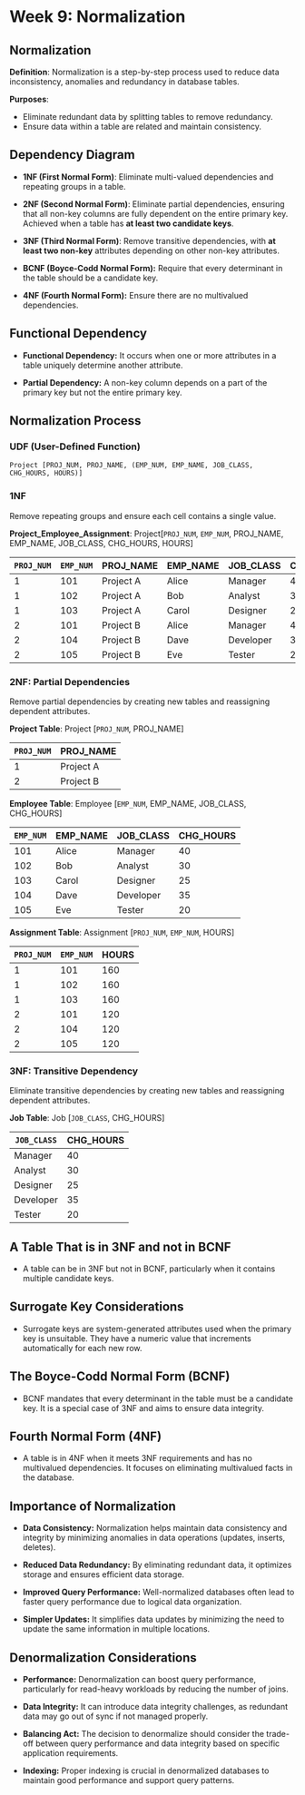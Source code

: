 # Week 9: Normalization

## Normalization

**Definition**: Normalization is a step-by-step process used to reduce data inconsistency, anomalies and redundancy in database tables.

**Purposes**:
  - Eliminate redundant data by splitting tables to remove redundancy.
  - Ensure data within a table are related and maintain consistency.

## Dependency Diagram

- **1NF (First Normal Form)**: Eliminate multi-valued dependencies and repeating groups in a table.

- **2NF (Second Normal Form)**: Eliminate partial dependencies, ensuring that all non-key columns are fully dependent on the entire primary key. Achieved when a table has **at least two candidate keys**.

- **3NF (Third Normal Form)**: Remove transitive dependencies, with **at least two non-key** attributes depending on other non-key attributes.

- **BCNF (Boyce-Codd Normal Form):** Require that every determinant in the table should be a candidate key.

- **4NF (Fourth Normal Form):** Ensure there are no multivalued dependencies.

## Functional Dependency

- **Functional Dependency:** It occurs when one or more attributes in a table uniquely determine another attribute.

- **Partial Dependency:** A non-key column depends on a part of the primary key but not the entire primary key.

## Normalization Process

### UDF (User-Defined Function)

```
Project [PROJ_NUM, PROJ_NAME, (EMP_NUM, EMP_NAME, JOB_CLASS, CHG_HOURS, HOURS)]
```

### 1NF

Remove repeating groups and ensure each cell contains a single value.

**Project_Employee_Assignment**: Project[`PROJ_NUM`, `EMP_NUM`, PROJ_NAME, EMP_NAME, JOB_CLASS, CHG_HOURS, HOURS]

| `PROJ_NUM` | `EMP_NUM` | PROJ_NAME | EMP_NAME | JOB_CLASS | CHG_HOURS | HOURS |
|----------|---------|-----------|----------|----------|-----------|-------|
| 1        | 101     | Project A | Alice    | Manager  | 40        | 160   |
| 1        | 102     | Project A | Bob      | Analyst  | 30        | 160   |
| 1        | 103     | Project A | Carol    | Designer | 25        | 160   |
| 2        | 101     | Project B | Alice    | Manager  | 40        | 120   |
| 2        | 104     | Project B | Dave     | Developer| 35        | 120   |
| 2        | 105     | Project B | Eve      | Tester   | 20        | 120   |


### 2NF: Partial Dependencies

Remove partial dependencies by creating new tables and reassigning dependent attributes.

**Project Table**: Project [`PROJ_NUM`, PROJ_NAME]

| `PROJ_NUM` | PROJ_NAME |
|----------|-----------|
| 1        | Project A |
| 2        | Project B |

**Employee Table**: Employee [`EMP_NUM`, EMP_NAME, JOB_CLASS, CHG_HOURS]

| `EMP_NUM` | EMP_NAME | JOB_CLASS| CHG_HOURS |
|---------|----------|----------|-----------|
| 101     | Alice    | Manager  | 40        |
| 102     | Bob      | Analyst  | 30        |
| 103     | Carol    | Designer | 25        |
| 104     | Dave     | Developer| 35        |
| 105     | Eve      | Tester   | 20        |

**Assignment Table**: Assignment [`PROJ_NUM`, `EMP_NUM`, HOURS]

| `PROJ_NUM` | `EMP_NUM` | HOURS |
|----------|---------|-------|
| 1        | 101     | 160   |
| 1        | 102     | 160   |
| 1        | 103     | 160   |
| 2        | 101     | 120   |
| 2        | 104     | 120   |
| 2        | 105     | 120   |

### 3NF: Transitive Dependency

Eliminate transitive dependencies by creating new tables and reassigning dependent attributes.

**Job Table**: Job [`JOB_CLASS`, CHG_HOURS]

| `JOB_CLASS` | CHG_HOURS |
|----------|-----------|
| Manager  | 40        |
| Analyst  | 30        |
| Designer | 25        |
| Developer| 35        |
| Tester   | 20        |

## A Table That is in 3NF and not in BCNF

- A table can be in 3NF but not in BCNF, particularly when it contains multiple candidate keys.

## Surrogate Key Considerations

- Surrogate keys are system-generated attributes used when the primary key is unsuitable. They have a numeric value that increments automatically for each new row.

## The Boyce-Codd Normal Form (BCNF)

- BCNF mandates that every determinant in the table must be a candidate key. It is a special case of 3NF and aims to ensure data integrity.

## Fourth Normal Form (4NF)

- A table is in 4NF when it meets 3NF requirements and has no multivalued dependencies. It focuses on eliminating multivalued facts in the database.

## Importance of Normalization

- **Data Consistency:** Normalization helps maintain data consistency and integrity by minimizing anomalies in data operations (updates, inserts, deletes).

- **Reduced Data Redundancy:** By eliminating redundant data, it optimizes storage and ensures efficient data storage.

- **Improved Query Performance:** Well-normalized databases often lead to faster query performance due to logical data organization.

- **Simpler Updates:** It simplifies data updates by minimizing the need to update the same information in multiple locations.

## Denormalization Considerations

- **Performance:** Denormalization can boost query performance, particularly for read-heavy workloads by reducing the number of joins.

- **Data Integrity:** It can introduce data integrity challenges, as redundant data may go out of sync if not managed properly.

- **Balancing Act:** The decision to denormalize should consider the trade-off between query performance and data integrity based on specific application requirements.

- **Indexing:** Proper indexing is crucial in denormalized databases to maintain good performance and support query patterns.
